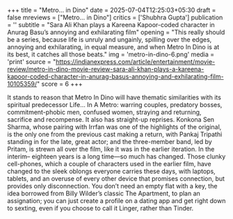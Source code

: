 +++
title = "Metro... in Dino"
date = 2025-07-04T12:25:03+05:30
draft = false
mreviews = ["Metro... in Dino"]
critics = ['Shubhra Gupta']
publication = ''
subtitle = "Sara Ali Khan plays a Kareena Kapoor-coded character in Anurag Basu’s annoying and exhilarating film"
opening = "This really should be a series, because life is unruly and ungainly, spilling over the edges, annoying and exhilarating, in equal measure, and when Metro In Dino is at its best, it catches all those beats."
img = 'metro-in-dino-6.png'
media = 'print'
source = "https://indianexpress.com/article/entertainment/movie-review/metro-in-dino-movie-review-sara-ali-khan-plays-a-kareena-kapoor-coded-character-in-anurag-basus-annoying-and-exhilarating-film-10105359/"
score = 6
+++

It stands to reason that Metro In Dino will have thematic similarities with its spiritual predecessor Life… In A Metro: warring couples, predatory bosses, commitment-phobic men, confused women, straying and returning, sacrifice and recompense. It also has straight-up reprises. Konkona Sen Sharma, whose pairing with Irrfan was one of the highlights of the original, is the only one from the previous cast making a return, with Pankaj Tripathi standing in for the late, great actor; and the three-member band, led by Pritam, is strewn all over the film, like it was in the earlier iteration. In the interim– eighteen years is a long time—so much has changed. Those clunky cell-phones, which a couple of characters used in the earlier film, have changed to the sleek oblongs everyone carries these days, with laptops, tablets, and an overuse of every other device that promises connection, but provides only disconnection. You don’t need an empty flat with a key, the idea borrowed from Billy Wilder’s classic The Apartment, to plan an assignation; you can just create a profile on a dating app and get right down to sexting, even if you choose to call it Linger, rather than Tinder.
